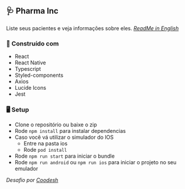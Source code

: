 ## 🩺 Pharma Inc
Liste seus pacientes e veja informações sobre eles.
[_ReadMe in English_](README.md)

### 🚧 Construído com
- React
- React Native
- Typescript
- Styled-components
- Axios
- Lucide Icons
- Jest

### 🖥 Setup
- Clone o repositório ou baixe o zip
- Rode `npm install` para instalar dependencias
- Caso você vá utilizar o simulador do IOS
  - Entre na pasta ios
  - Rode `pod install`
- Rode `npm run start` para iniciar o bundle
- Rode `npm run android` ou `npm run ios` para iniciar o projeto no seu emulador

_Desafio por [Coodesh](https://coodesh.com)_